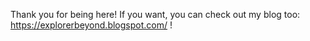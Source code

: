 Thank you for being here! If you want, you can check out my blog too: https://explorerbeyond.blogspot.com/ !
